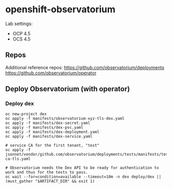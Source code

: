 # openshift-observatorium

Lab settings:

- OCP 4.5
- OCS 4.5

## Repos

Additional reference repos:
    https://github.com/observatorium/deployments
    https://github.com/observatorium/operator

## Deploy Observatorium (with operator)

### Deploy dex

    oc new-project dex
    oc apply -f manifests/observatorium-xyz-tls-dex.yaml
    oc apply -f manifests/dex-secret.yaml
    oc apply -f manifests/dex-pvc.yaml
    oc apply -f manifests/dex-deployment.yaml
    oc apply -f manifests/dex-service.yaml
    
    # service CA for the first tenant, "test"
    oc apply -f jsonnet/vendor/github.com/observatorium/deployments/tests/manifests/test-ca-tls.yaml

    # Observatorium needs the Dex API to be ready for authentication to work and thus for the tests to pass.
    oc wait --for=condition=available --timeout=10m -n dex deploy/dex || (must_gather "$ARTIFACT_DIR" && exit 1)
